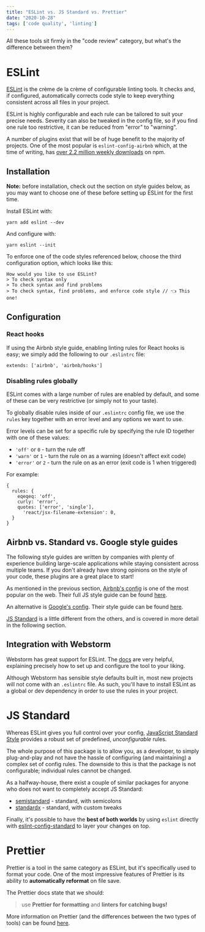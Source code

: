 ```yaml
---
title: "ESLint vs. JS Standard vs. Prettier"
date: "2020-10-28"
tags: ['code quality', 'linting']
---
```


All these tools sit firmly in the "code review" category, but what's the difference between them?

# ESLint
[ESLint](https://eslint.org/) is the crème de la crème of configurable linting tools. It checks and, if configured, automatically corrects code style to keep everything consistent across all files in your project.

ESLint is highly configurable and each rule can be tailored to suit your precise needs. Severity can also be tweaked in the config file, so if you find one rule too restrictive, it can be reduced from "error" to "warning".

A number of plugins exist that will be of huge benefit to the majority of projects. One of the most popular is `eslint-config-airbnb` which, at the time of writing, has [over 2.2 million weekly downloads](https://www.npmjs.com/package/eslint-config-airbnb) on npm.

## Installation

**Note:** before installation, check out the section on style guides below, as you may want to choose one of these before setting up ESLint for the first time.

Install ESLint with:
```
yarn add eslint --dev
```

And configure with:
```
yarn eslint --init
```

To enforce one of the code styles referenced below, choose the third configuration option, which looks like this:
```
How would you like to use ESLint?
> To check syntax only
> To check syntax and find problems
> To check syntax, find problems, and enforce code style // 👈 This one!
```

## Configuration

### React hooks
If using the Airbnb style guide, enabling linting rules for React hooks is easy; we simply add the following to our `.eslintrc` file:
```
extends: ['airbnb', 'airbnb/hooks']
```

### Disabling rules globally

ESLint comes with a large number of rules are enabled by default, and some of these can be very restrictive (or simply not to your taste).

To globally disable rules inside of our `.eslintrc` config file, we use the `rules` key together with an error level and any options we want to use.

Error levels can be set for a specific rule by specifying the rule ID together with one of these values:
* `'off'` or `0` - turn the rule off
* `'warn'` or `1` - turn the rule on as a warning (doesn't affect exit code)
* `'error'` or `2` - turn the rule on as an error (exit code is 1 when triggered)

For example:
```
{
  rules: {
    eqeqeq: 'off',
    curly: 'error',
    quotes: ['error', 'single'],
	  'react/jsx-filename-extension': 0,
  }
}
```

## Airbnb vs. Standard vs. Google style guides

The following style guides are written by companies with plenty of experience building large-scale applications while staying consistent across multiple teams. If you don't already have strong opinions on the style of your code, these plugins are a great place to start!

As mentioned in the previous section, [Airbnb's config](https://www.npmjs.com/package/eslint-config-airbnb) is one of the most popular on the web. Their full JS style guide can be found [here](https://github.com/airbnb/javascript).

An alternative is [Google's config](https://www.npmjs.com/package/eslint-config-google). Their style guide can be found [here](https://google.github.io/styleguide/jsguide.html).

[JS Standard](https://www.npmjs.com/package/standard) is a little different from the others, and is covered in more detail in the following section.

## Integration with Webstorm

Webstorm has great support for ESLint. The [docs](https://www.jetbrains.com/help/webstorm/eslint.html) are very helpful, explaining precisely how to set up and configure the tool to your liking.

Although Webstorm has sensible style defaults built in, most new projects will not come with an `.eslintrc` file. As such, you'll have to install ESLint as a global or dev dependency in order to use the rules in your project.

# JS Standard
Whereas ESLint gives you full control over your config, [JavaScript Standard Style](https://standardjs.com/index.html) provides a robust set of predefined, _unconfigurable_ rules.

The whole purpose of this package is to allow you, as a developer, to simply plug-and-play and not have the hassle of configuring (and maintaining) a complex set of config rules. The downside to this is that the package is not configurable; individual rules cannot be changed.

As a halfway-house, there exist a couple of similar packages for anyone who does not want to completely accept JS Standard:
 * [semistandard](https://github.com/standard/semistandard) - standard, with semicolons
*  [standardx](https://github.com/standard/standardx) - standard, with custom tweaks

Finally, it's possible to have the **best of both worlds** by using `eslint` directly with [eslint-config-standard](https://github.com/standard/eslint-config-standard) to layer your changes on top.

# Prettier
Prettier is a tool in the same category as ESLint, but it's specifically used to format your code. One of the most impressive features of Prettier is its ability to **automatically reformat** on file save.

The Prettier docs state that we should:

> use **Prettier for formatting** and **linters for catching bugs!**  

More information on Prettier (and the differences between the two types of tools) can be found [here](https://prettier.io/docs/en/comparison.html).